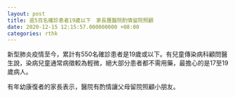 ```yaml
---
layout: post
title: 逾5百名確診患者19歲以下　家長獲醫院酌情留院照顧
date: 2020-12-15 12:15:57.000000000 +08:00
categories: rthk
---
```


新型肺炎疫情至今，累計有550名確診患者是19歲或以下。有兒童傳染病科顧問醫生說，染病兒童通常病徵較為輕微，絕大部分患者都不需用藥，最擔心的是17至19歲病人。

有年幼康復者的家長表示，醫院有酌情讓父母留院照顧小朋友。
